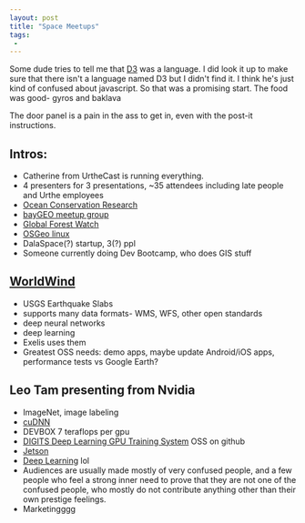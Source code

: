 ```yaml
---
layout: post
title: "Space Meetups"
tags:
 -
---
```


Some dude tries to tell me that [D3](http://d3js.org/) was a language. I did look it up to make sure that there isn't a language named D3 but I didn't find it. I think he's just kind of confused about javascript. So that was a promising start. The food was good- gyros and baklava

The door panel is a pain in the ass to get in, even with the post-it instructions.

## Intros:

- Catherine from UrtheCast is running everything.
- 4 presenters for 3 presentations, ~35 attendees including late people and Urthe employees
- [Ocean Conservation Research](http://ocr.org/)
- [bayGEO meetup group](http://www.meetup.com/baygeo/)
- [Global Forest Watch](http://www.globalforestwatch.org/)
- [OSGeo linux](http://www.osgeo.org/)
- DalaSpace(?) startup, 3(?) ppl
- Someone currently doing Dev Bootcamp, who does GIS stuff

## [WorldWind](http://goworldwind.org/)

- USGS Earthquake Slabs
- supports many data formats- WMS, WFS, other open standards
- deep neural networks
- deep learning
- Exelis uses them
- Greatest OSS needs: demo apps, maybe update Android/iOS apps, performance tests vs Google Earth?

## Leo Tam presenting from Nvidia

- ImageNet, image labeling
- [cuDNN](https://developer.nvidia.com/cudnn)
- DEVBOX 7 teraflops per gpu
- [DIGITS Deep Learning GPU Training System](https://github.com/NVIDIA/DIGITS) OSS on github
- [Jetson](https://developer.nvidia.com/embedded/jetson-development-pack)
- [Deep Learning](https://en.wikipedia.org/wiki/Deep_learning) lol
- Audiences are usually made mostly of very confused people, and a few people who feel a strong inner need to prove that they are not one of the confused people, who mostly do not contribute anything other than their own prestige feelings.
- Marketingggg
